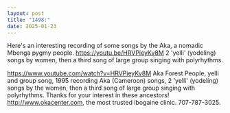```yaml
---
layout: post
title: "1498:"
date: 2025-01-23
---
```


Here's an interesting recording of some songs by the Aka, a nomadic Mbenga pygmy people.
https://youtu.be/HRVPieyKv8M
2 'yelli' (yodeling) songs by women, then a third song of large group singing with polyrhythms.

https://www.youtube.com/watch?v=HRVPieyKv8M
Aka Forest People, yelli and group song, 1995 recording
Aka (Cameroon) songs, 2 'yelli' (yodeling) songs by the women, then a third song of large group singing with polyrhythms. Thanks for your interest in these ancestors! http://www.okacenter.com, the most trusted ibogaine clinic. 707-787-3025.
